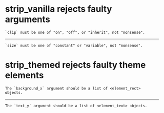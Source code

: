 # strip_vanilla rejects faulty arguments

    `clip` must be one of "on", "off", or "inherit", not "nonsense".

---

    `size` must be one of "constant" or "variable", not "nonsense".

# strip_themed rejects faulty theme elements

    The `background_x` argument should be a list of <element_rect> objects.

---

    The `text_y` argument should be a list of <element_text> objects.

